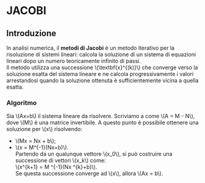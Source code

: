 <h1 id="jacobi">JACOBI</h1>
<h2 id="introduzione">Introduzione</h2>
<p>In analisi numerica, il <strong>metodi di Jacobi</strong> è un metodo iterativo per la risoluzione di sistemi lineari: calcola la soluzione di un sistema di equazioni lineari dopo un numero teoricamente infinito di passi.<br>
Il metodo utilizza una successione \(\textbf{x}^{(k)}\) che converge verso la soluzione esatta del sistema lineare e ne calcola progressivamente i valori arrestandosi quando la soluzione ottenuta è sufficientemente vicina a quella esatta.</p>
<h3 id="algoritmo">Algoritmo</h3>
<p>Sia \(Ax=b\) il sistema lineare da risolvere. Scriviamo a come \(A = M - N\), dove \(M\) è una matrice invertibile. A questo punto è possibile ottenere una soluzione per \(x\) risolvendo:</p>
<ul>
<li>\(Mx = Nx + b\);</li>
<li>\(x = M^{-1}(Nx+b)\).<br>
Partendo da un qualunque vettore \(x_0\), si può costruire una successione di vettori \(x_k\) come:<br>
\(x^{k+1} = M ^{-1}(Nx ^{k}+b)\).<br>
Se questa successione converge ad \(x\), allora \(Ax = b\).</li>
</ul>

